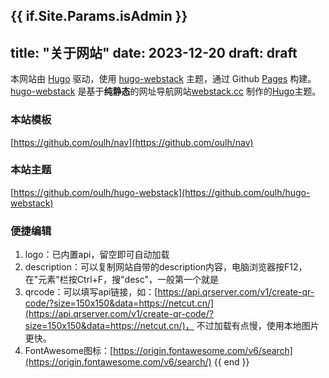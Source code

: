 {{ if.Site.Params.isAdmin }}
---
title: "关于网站"
date: 2023-12-20
draft: draft
---


本网站由 [Hugo](https://github.com/gohugoio/hugo) 驱动，使用 [hugo-webstack](https://github.com/oulh/hugo-webstack) 主题，通过 Github [Pages](https://pages.github.com/) 构建。
[hugo-webstack](https://github.com/oulh/hugo-webstack) 是基于**纯静态**的网址导航网站[webstack.cc](https://github.com/WebStackPage/WebStackPage.github.io) 制作的[Hugo](https://gohugo.io/)主题。
### 本站模板
[https://github.com/oulh/nav](https://github.com/oulh/nav)
### 本站主题
[https://github.com/oulh/hugo-webstack](https://github.com/oulh/hugo-webstack)
### 便捷编辑
1. logo：已内置api，留空即可自动加载
2. description：可以复制网站自带的description内容，电脑浏览器按F12，在"元素"栏按Ctrl+F，搜"desc"，一般第一个就是
3. qrcode：可以填写api链接，如：[https://api.qrserver.com/v1/create-qr-code/?size=150x150&data=https://netcut.cn/](https://api.qrserver.com/v1/create-qr-code/?size=150x150&data=https://netcut.cn/)，
    不过加载有点慢，使用本地图片更快。
4. FontAwesome图标：[https://origin.fontawesome.com/v6/search](https://origin.fontawesome.com/v6/search/)
{{ end }}
